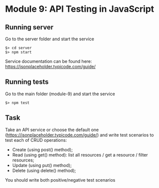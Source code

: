 # Module 9: API Testing in JavaScript

## Running server

Go to the server folder and start the service

```
$> cd server
$> npm start
```

Service documentation can be found here: https://jsonplaceholder.typicode.com/guide/

## Running tests

Go to the main folder (module-9) and start the service

```
$> npm test
```

## Task

Take an API service or choose the default one (https://jsonplaceholder.typicode.com/guide/)
and write test scenarios to test each of CRUD operations:

- Create (using post() method);
- Read (using get() method): list all resources / get a resource / filter resources;
- Update (using put() method);
- Delete (using delete() method);

You should write both positive/negative test scenarios
